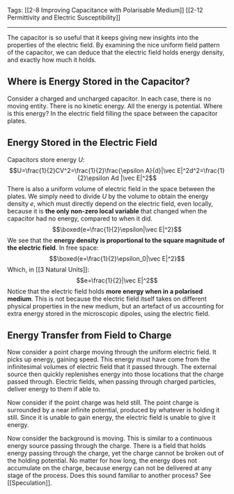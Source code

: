 Tags: [[2-8 Improving Capacitance with Polarisable Medium]] [[2-12 Permittivity and Electric Susceptibility]]
___
The capacitor is so useful that it keeps giving new insights into the properties of the electric field. By examining the nice uniform field pattern of the capacitor, we can deduce that the electric field holds energy density, and exactly how much it holds. 
## Where is Energy Stored in the Capacitor?
Consider a charged and uncharged capacitor. In each case, there is no moving entity. There is no kinetic energy. All the energy is potential. Where is this energy? In the electric field filling the space between the capacitor plates. 
## Energy Stored in the Electric Field
Capacitors store energy $U$:
$$U=\frac{1}{2}CV^2=\frac{1}{2}\frac{\epsilon A}{d}|\vec E|^2d^2=\frac{1}{2}\epsilon Ad |\vec E|^2$$
There is also a uniform volume of electric field in the space between the plates. We simply need to divide $U$ by the volume to obtain the energy density $e$, which must directly depend on the electric field, even locally, because it is **the only non-zero local variable** that changed when the capacitor had no energy, compared to when it did. 
$$\boxed{e=\frac{1}{2}\epsilon|\vec E|^2}$$
We see that the **energy density is proportional to the square magnitude of the electric field**. In free space:
$$\boxed{e=\frac{1}{2}\epsilon_0|\vec E|^2}$$
Which, in [[3 Natural Units]]: 
$$e=\frac{1}{2}|\vec E|^2$$
Notice that the electric field holds **more energy when in a polarised medium**. This is not because the electric field itself takes on different physical properties in the new medium, but an artefact of us accounting for extra energy stored in the microscopic dipoles, using the electric field. 
## Energy Transfer from Field to Charge
Now consider a point charge moving through the uniform electric field. It picks up energy, gaining speed. This energy must have come from the infinitesimal volumes of electric field that it passed through. The external source then quickly replenishes energy into those locations that the charge passed through. Electric fields, when passing through charged particles, deliver energy to them if able to. 

Now consider if the point charge was held still. The point charge is surrounded by a near infinite potential, produced by whatever is holding it still. Since it is unable to gain energy, the electric field is unable to give it energy. 

Now consider the background is moving. This is similar to a continuous energy source passing through the charge. There is a field that holds energy passing through the charge, yet the charge cannot be broken out of the holding potential. No matter for how long, the energy does not accumulate on the charge, because energy can not be delivered at any stage of the process. Does this sound familiar to another process? See [[Speculation]]. 